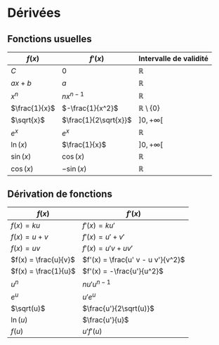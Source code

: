 # Dérivées

## Fonctions usuelles

| $f(x)$ | $f'(x)$ | Intervalle de validité |
| - | - | - |
| $C$ | 0 | $\mathbb{R}$ |
| $ax + b$ | $a$ | $\mathbb{R}$ |
| $x^n$ | $n x^{n-1}$ | $\mathbb{R}$ |
| $\frac{1}{x}$ | $-\frac{1}{x^2}$ | $\mathbb{R} \setminus \{0\}$ |
| $\sqrt{x}$ | $\frac{1}{2\sqrt{x}}$ | $]0, +\infty[$ |
| $e^x$ | $e^x$ | $\mathbb{R}$ |
| $\ln(x)$ | $\frac{1}{x}$ | $]0, +\infty[$ |
| $\sin(x)$ | $\cos(x)$ | $\mathbb{R}$ |
| $\cos(x)$ | $-\sin(x)$ | $\mathbb{R}$ |

## Dérivation de fonctions

| $f(x)$ | $f'(x)$ |
| - | - |
| $f(x) = k u$ | $f'(x) = k u'$ |
| $f(x) = u + v$ | $f'(x) = u' + v'$ |
| $f(x) = u v$ | $f'(x) = u' v + u v'$ |
| $f(x) = \frac{u}{v}$ | $f'(x) = \frac{u' v - u v'}{v^2}$ |
| $f(x) = \frac{1}{u}$ | $f'(x) = -\frac{u'}{u^2}$ |
| $u^n$ | $n u' u^{n-1}$ |
| $e^u$ | $u'e^u$ |
| $\sqrt(u)$ |$\frac{u'}{2\sqrt(u)}$  |
| $\ln(u)$ | $\frac{u'}{u}$ |
| $f(u)$ | $u'f'(u)$ |